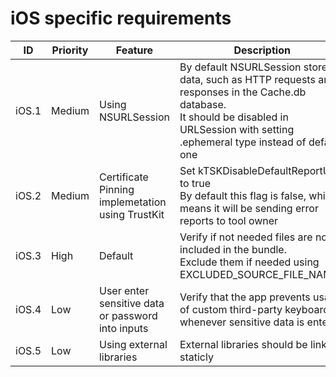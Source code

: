 # iOS specific requirements
| ID  | Priority | Feature | Description | Link |
| --  | -- | ---------------------- | ---------------------- | - |
| iOS.1 | Medium | Using NSURLSession | By default NSURLSession stores data, such as HTTP requests and responses in the Cache.db database. <br> It should be disabled in URLSession with setting .ephemeral type instead of default one | [Handbook](../Handbooks/02-iOS/iOS.2-Disable-caching-in-URLSession.md) |
| iOS.2 | Medium | Certificate Pinning implemetation using TrustKit | Set kTSKDisableDefaultReportUri to true <br> By default this flag is false, which means it will be sending error reports to tool owner | [Handbook](../Handbooks/TODO.md) |
| iOS.3 | High | Default | Verify if not needed files are not included in the bundle. <br> Exclude them if needed using EXCLUDED_SOURCE_FILE_NAMES | [Handbook](../Handbooks/TODO.md) |
| iOS.4 | Low | User enter sensitive data or password into inputs | Verify that the app prevents usage of custom third-party keyboards whenever sensitive data is entered | [Handbook](../Handbooks/02-iOS/iOS.5-Force-system-keyboard.md) |
| iOS.5 | Low | Using external libraries | External libraries should be linked staticly | [Handbook](../Handbooks/02-iOS/iOS.6-external-libraries-linking.md) |

